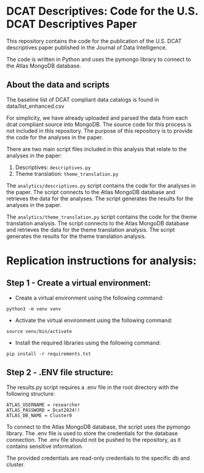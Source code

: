 # DCAT Descriptives: Code for the U.S. DCAT Descriptives Paper

This repository contains the code for the publication of the U.S. DCAT descriptives paper published in the Journal of Data Intelligence. 

The code is written in Python and uses the pymongo library to connect to the Atlas MongoDB database.

## About the data and scripts 

The baseline list of DCAT compliant data catalogs is found in data/list_enhanced.csv 

For simplicity, we have already uploaded and parsed the data from each dcat compliant source into MongoDB. The source code for this process is not included in this repository. The purpose of this repository is to provide the code for the analyses in the paper.

There are two main script files included in this analysis that relate to the analyses in the paper:
1. Descriptives: `descriptives.py`
2. Theme translation: `theme_translation.py`

The `analytics/descriptives.py` script contains the code for the analyses in the paper. The script connects to the Atlas MongoDB database and retrieves the data for the analyses. The script generates the results for the analyses in the paper.

The `analytics/theme_translation.py` script contains the code for the theme translation analysis. The script connects to the Atlas MongoDB database and retrieves the data for the theme translation analysis. The script generates the results for the theme translation analysis.

# Replication instructions for analysis: 

## Step 1 - Create a virtual environment:
- Create a virtual environment using the following command:
```
python3 -m venv venv
```
- Activate the virtual environment using the following command:
```
source venv/bin/activate
```
- Install the required libraries using the following command:
```
pip install -r requirements.txt
```


## Step 2 - .ENV file structure:

The results.py script requires a .env file in the root directory with the following structure:

```
ATLAS_USERNAME = researcher 
ATLAS_PASSWORD = Dcat2024!!
ATLAS_DB_NAME = Cluster0
```

To connect to the Atlas MongoDB database, the script uses the pymongo library. The .env file is used to store the credentials for the database connection. The .env file should not be pushed to the repository, as it contains sensitive information.

The provided credentials are read-only credentials to the specific db and cluster. 